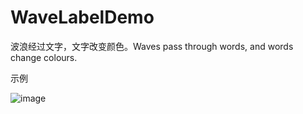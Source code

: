 # WaveLabelDemo
波浪经过文字，文字改变颜色。Waves pass through words, and words change colours.

示例

![image](https://github.com/anonymity-du/WaveLabelDemo-swift/tree/master/imageFolder/WaveLabel.gif)
